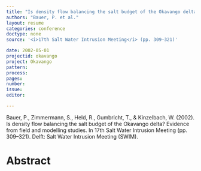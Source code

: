 ```yaml
---
title: "Is density flow balancing the salt budget of the Okavango delta? Evidence from field and modelling studies."
authors: "Bauer, P. et al."
layout: resume
categories: conference
doctype: none
source: '<i>17th Salt Water Intrusion Meeting</i> (pp. 309–321)'

date: 2002-05-01
projectid: okavango
project: Okavango
pattern:
process:
pages:
number:
issue:
editor:

---
```


Bauer, P., Zimmermann, S., Held, R., Gumbricht, T., & Kinzelbach, W. (2002). Is density flow balancing the salt budget of the Okavango delta? Evidence from field and modelling studies. In 17th Salt Water Intrusion Meeting (pp. 309–321). Delft: Salt Water Intrusion Meeting (SWIM).

<h1 class='foot-description'>Abstract</h1>

